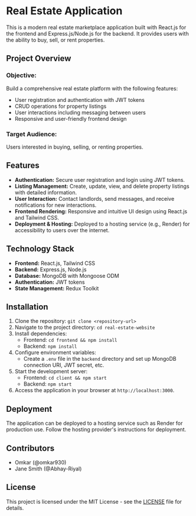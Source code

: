 # Real Estate Application

This is a modern real estate marketplace application built with React.js for the frontend and Express.js/Node.js for the backend. It provides users with the ability to buy, sell, or rent properties.

## Project Overview

### Objective:
Build a comprehensive real estate platform with the following features:
- User registration and authentication with JWT tokens
- CRUD operations for property listings
- User interactions including messaging between users
- Responsive and user-friendly frontend design

### Target Audience:
Users interested in buying, selling, or renting properties.

## Features

- **Authentication:** Secure user registration and login using JWT tokens.
- **Listing Management:** Create, update, view, and delete property listings with detailed information.
- **User Interaction:** Contact landlords, send messages, and receive notifications for new interactions.
- **Frontend Rendering:** Responsive and intuitive UI design using React.js and Tailwind CSS.
- **Deployment & Hosting:** Deployed to a hosting service (e.g., Render) for accessibility to users over the internet.

## Technology Stack

- **Frontend:** React.js, Tailwind CSS
- **Backend:** Express.js, Node.js
- **Database:** MongoDB with Mongoose ODM
- **Authentication:** JWT tokens
- **State Management:** Redux Toolkit

## Installation

1. Clone the repository: `git clone <repository-url>`
2. Navigate to the project directory: `cd real-estate-website`
3. Install dependencies:
   - Frontend: `cd frontend && npm install`
   - Backend: `npm install`
4. Configure environment variables:
   - Create a `.env` file in the `backend` directory and set up MongoDB connection URI, JWT secret, etc.
5. Start the development server:
   - Frontend: `cd client && npm start`
   - Backend: `npm start`
6. Access the application in your browser at `http://localhost:3000`.

## Deployment

The application can be deployed to a hosting service such as Render for production use. Follow the hosting provider's instructions for deployment.

## Contributors

- Omkar (@omkar930)
- Jane Smith (@Abhay-Riyal)

## License

This project is licensed under the MIT License - see the [LICENSE](LICENSE) file for details.
